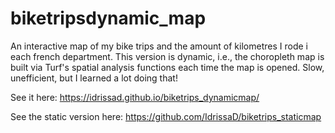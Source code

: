# biketripsdynamic_map

An interactive map of my bike trips and the amount of kilometres I rode i each french department. This version is dynamic, i.e., the choropleth map is built via Turf's spatial analysis functions each time the map is opened. Slow, unefficient, but I learned a lot doing that!

See it here: https://idrissad.github.io/biketrips_dynamicmap/

See the static version here: https://github.com/IdrissaD/biketrips_staticmap
